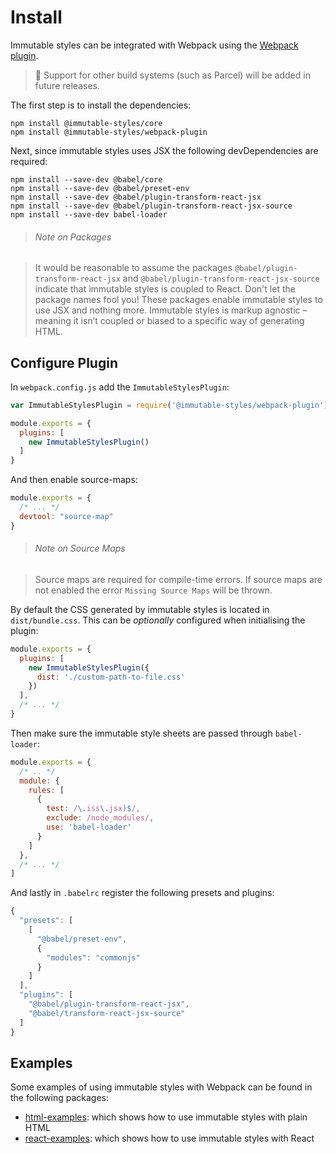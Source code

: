 # Install

Immutable styles can be integrated with Webpack using the [Webpack plugin]().

> 🔮 Support for other build systems (such as Parcel) will be added in future releases.

The first step is to install the dependencies:

```
npm install @immutable-styles/core
npm install @immutable-styles/webpack-plugin
```

Next, since immutable styles uses JSX the following devDependencies are required:

```
npm install --save-dev @babel/core
npm install --save-dev @babel/preset-env
npm install --save-dev @babel/plugin-transform-react-jsx
npm install --save-dev @babel/plugin-transform-react-jsx-source
npm install --save-dev babel-loader
```

> ###### Note on Packages

> It would be reasonable to assume the packages `@babel/plugin-transform-react-jsx` and `@babel/plugin-transform-react-jsx-source` indicate that immutable styles is coupled to React. Don't let the package names fool you! These packages enable immutable styles to use JSX and nothing more. Immutable styles is markup agnostic – meaning it isn’t coupled or biased to a specific way of generating HTML.

## Configure Plugin

In `webpack.config.js` add the `ImmutableStylesPlugin`:

```js
var ImmutableStylesPlugin = require('@immutable-styles/webpack-plugin');

module.exports = {
  plugins: [
    new ImmutableStylesPlugin()
  ]
}
```

And then enable source-maps:

```js
module.exports = {
  /* ... */
  devtool: "source-map"
}
```

> ###### Note on Source Maps

> Source maps are required for compile-time errors. If source maps are not enabled the error `Missing Source Maps` will be thrown.

By default the CSS generated by immutable styles is located in `dist/bundle.css`. This can be *optionally* configured when initialising the plugin:

```js
module.exports = {
  plugins: [
    new ImmutableStylesPlugin({
      dist: './custom-path-to-file.css'
    })
  ],
  /* ... */
}
```

Then make sure the immutable style sheets are passed through `babel-loader`:

```js
module.exports = {
  /* .. */
  module: {
    rules: [
      {
        test: /\.iss\.jsx)$/,
        exclude: /node_modules/,
        use: 'babel-loader'
      }
    ]
  },
  /* ... */
]
```

And lastly in `.babelrc` register the following presets and plugins:

```js
{
  "presets": [
    [
      "@babel/preset-env",
      {
        "modules": "commonjs"
      }
    ]
  ],
  "plugins": [
    "@babel/plugin-transform-react-jsx",
    "@babel/transform-react-jsx-source"
  ]
}
```


## Examples

Some examples of using immutable styles with Webpack can be found in the following packages:

- [html-examples](): which shows how to use immutable styles with plain HTML
- [react-examples](): which shows how to use immutable styles with React



